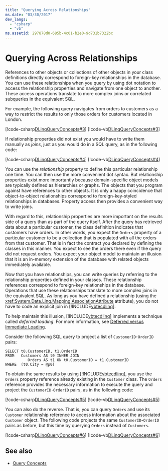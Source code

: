 ```yaml
---
title: "Querying Across Relationships"
ms.date: "03/30/2017"
dev_langs: 
  - "csharp"
  - "vb"
ms.assetid: 297878d0-685b-4c01-b2e0-9d731b7322bc
---
```

# Querying Across Relationships
References to other objects or collections of other objects in your class definitions directly correspond to foreign-key relationships in the database. You can use these relationships when you query by using dot notation to access the relationship properties and navigate from one object to another. These access operations translate to more complex joins or correlated subqueries in the equivalent SQL.  
  
 For example, the following query navigates from orders to customers as a way to restrict the results to only those orders for customers located in London.  
  
 [!code-csharp[DLinqQueryConcepts#3](../../../../../../samples/snippets/csharp/VS_Snippets_Data/DLinqQueryConcepts/cs/Program.cs#3)]
 [!code-vb[DLinqQueryConcepts#3](../../../../../../samples/snippets/visualbasic/VS_Snippets_Data/DLinqQueryConcepts/vb/Module1.vb#3)]  
  
 If relationship properties did not exist you would have to write them manually as *joins*, just as you would do in a SQL query, as in the following code:  
  
 [!code-csharp[DLinqQueryConcepts#4](../../../../../../samples/snippets/csharp/VS_Snippets_Data/DLinqQueryConcepts/cs/Program.cs#4)]
 [!code-vb[DLinqQueryConcepts#4](../../../../../../samples/snippets/visualbasic/VS_Snippets_Data/DLinqQueryConcepts/vb/Module1.vb#4)]  
  
 You can use the *relationship* property to define this particular relationship one time. You can then use the more convenient dot syntax. But relationship properties exist more importantly because domain-specific object models are typically defined as hierarchies or graphs. The objects that you program against have references to other objects. It is only a happy coincidence that object-to-object relationships correspond to foreign-key-styled relationships in databases. Property access then provides a convenient way to write joins.  
  
 With regard to this, relationship properties are more important on the results side of a query than as part of the query itself. After the query has retrieved data about a particular customer, the class definition indicates that customers have orders. In other words, you expect the `Orders` property of a particular customer to be a collection that is populated with all the orders from that customer. That is in fact the contract you declared by defining the classes in this manner. You expect to see the orders there even if the query did not request orders. You expect your object model to maintain an illusion that it is an in-memory extension of the database with related objects immediately available.  
  
 Now that you have relationships, you can write queries by referring to the relationship properties defined in your classes. These relationship references correspond to foreign-key relationships in the database. Operations that use these relationships translate to more complex joins in the equivalent SQL. As long as you have defined a relationship (using the <xref:System.Data.Linq.Mapping.AssociationAttribute> attribute), you do not have to code an explicit join in [!INCLUDE[vbtecdlinq](../../../../../../includes/vbtecdlinq-md.md)].  
  
 To help maintain this illusion, [!INCLUDE[vbtecdlinq](../../../../../../includes/vbtecdlinq-md.md)] implements a technique called *deferred loading*. For more information, see [Deferred versus Immediate Loading](../../../../../../docs/framework/data/adonet/sql/linq/deferred-versus-immediate-loading.md).  
  
 Consider the following SQL query to project a list of `CustomerID`-`OrderID` pairs:  
  
```  
SELECT t0.CustomerID, t1.OrderID  
FROM   Customers AS t0 INNER JOIN  
          Orders AS t1 ON t0.CustomerID = t1.CustomerID  
WHERE  (t0.City = @p0)  
```  
  
 To obtain the same results by using [!INCLUDE[vbtecdlinq](../../../../../../includes/vbtecdlinq-md.md)], you use the `Orders` property reference already existing in the `Customer` class. The `Orders` reference provides the necessary information to execute the query and project the `CustomerID`-`OrderID` pairs, as in the following code:  
  
 [!code-csharp[DLinqQueryConcepts#5](../../../../../../samples/snippets/csharp/VS_Snippets_Data/DLinqQueryConcepts/cs/Program.cs#5)]
 [!code-vb[DLinqQueryConcepts#5](../../../../../../samples/snippets/visualbasic/VS_Snippets_Data/DLinqQueryConcepts/vb/Module1.vb#5)]  
  
 You can also do the reverse. That is, you can query `Orders` and use its `Customer` relationship reference to access information about the associated `Customer` object. The following code projects the same `CustomerID`-`OrderID` pairs as before, but this time by querying `Orders` instead of `Customers`.  
  
 [!code-csharp[DLinqQueryConcepts#6](../../../../../../samples/snippets/csharp/VS_Snippets_Data/DLinqQueryConcepts/cs/Program.cs#6)]
 [!code-vb[DLinqQueryConcepts#6](../../../../../../samples/snippets/visualbasic/VS_Snippets_Data/DLinqQueryConcepts/vb/Module1.vb#6)]  
  
## See also
- [Query Concepts](../../../../../../docs/framework/data/adonet/sql/linq/query-concepts.md)
